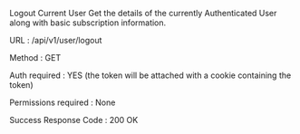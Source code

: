 Logout Current User
Get the details of the currently Authenticated User along with basic subscription information.

URL : /api/v1/user/logout

Method : GET

Auth required : YES (the token will be attached with a cookie containing the token)

Permissions required : None

Success Response
Code : 200 OK

<!-- Content examples

{
    "status":"success",
    "data":{}
} -->